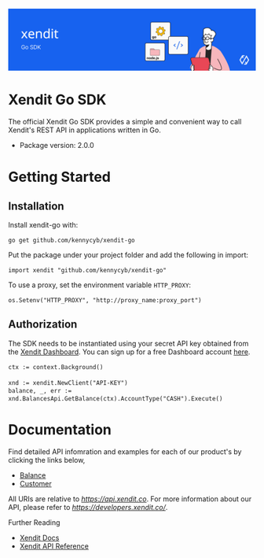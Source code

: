 ![Xendit PHP SDK](docs/header.jpg "Xendit Go SDK")

# Xendit Go SDK

The official Xendit Go SDK provides a simple and convenient way to call Xendit's REST API
in applications written in Go.

* Package version: 2.0.0

# Getting Started

## Installation

Install xendit-go with:

```shell
go get github.com/kennycyb/xendit-go
```

Put the package under your project folder and add the following in import:

```golang
import xendit "github.com/kennycyb/xendit-go"
```

To use a proxy, set the environment variable `HTTP_PROXY`:

```golang
os.Setenv("HTTP_PROXY", "http://proxy_name:proxy_port")
```

## Authorization

The SDK needs to be instantiated using your secret API key obtained from the [Xendit Dashboard](https://dashboard.xendit.co/settings/developers#api-keys).
You can sign up for a free Dashboard account [here](https://dashboard.xendit.co/register).

```golang
ctx := context.Background()

xnd := xendit.NewClient("API-KEY")
balance, _, err := xnd.BalancesApi.GetBalance(ctx).AccountType("CASH").Execute()
```

# Documentation

Find detailed API infomration and examples for each of our product's by clicking the links below,

* [Balance](docs/BalancesApi.md)
* [Customer](docs/CustomersApi.md)

All URIs are relative to *https://api.xendit.co*.  For more information about our API, please refer to *https://developers.xendit.co/*.

Further Reading

* [Xendit Docs](https://docs.xendit.co/)
* [Xendit API Reference](https://developers.xendit.co/)